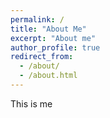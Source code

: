```yaml
---
permalink: /
title: "About Me"
excerpt: "About me"
author_profile: true
redirect_from: 
  - /about/
  - /about.html
---
```


This is me
